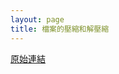 ```yaml
---
layout: page
title: 檔案的壓縮和解壓縮
---
```


[原始連結](http://www.ubuntu-tw.org/modules/newbb/viewtopic.php?post_id=333564#forumpost333564)
